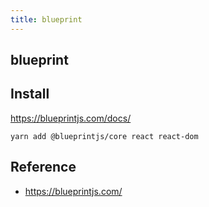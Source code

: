 ```yaml
---
title: blueprint
---
```


## blueprint

## Install
https://blueprintjs.com/docs/

```
yarn add @blueprintjs/core react react-dom
```


## Reference
- https://blueprintjs.com/
